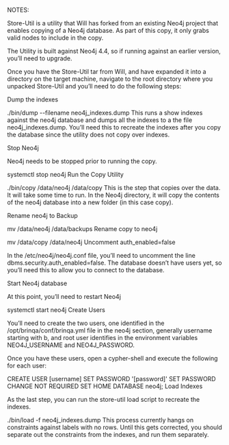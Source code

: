 NOTES:

Store-Util is a utility that Will has forked from an existing Neo4j project that enables copying of a Neo4j database.  As part of this copy, it only grabs valid nodes to include in the copy.

The Utility is built against Neo4j 4.4, so if running against an earlier version, you’ll need to upgrade.

Once you have the Store-Util tar from Will, and have expanded it into a directory on the target machine, navigate to the root directory where you unpacked Store-Util and you’ll need to do the following steps:

Dump the indexes


./bin/dump --filename neo4j_indexes.dump
This runs a show indexes against the neo4j database and dumps all the indexes to a the file neo4j_indexes.dump.  You’ll need this to recreate the indexes after you copy the database since the utility does not copy over indexes.

Stop Neo4j

Neo4j needs to be stopped prior to running the copy.


systemctl stop neo4j
Run the Copy Utility


./bin/copy /data/neo4j /data/copy
This is the step that copies over the data.  It will take some time to run.  In the Neo4j directory, it will copy the contents of the neo4j database into a new folder (in this case copy).

Rename neo4j to Backup


mv /data/neo4j /data/backups
Rename copy to neo4j


mv /data/copy /data/neo4j
Uncomment auth_enabled=false

In the /etc/neo4j/neo4j.conf file, you’ll need to uncomment the line dbms.security.auth_enabled=false.  The database doesn’t have users yet, so you’ll need this to allow you to connect to the database.

Start Neo4j database

At this point, you’ll need to restart Neo4j


systemctl start neo4j
Create Users

You’ll need to create the two users, one identified in the /opt/brinqa/conf/brinqa.yml file in the neo4j section, generally username starting with b, and root user identifies in the environment variables NEO4J_USERNAME and NEO4J_PASSWORD.

Once you have these users, open a cypher-shell and execute the following for each user:


CREATE USER [username] SET PASSWORD '[password]' SET PASSWORD CHANGE NOT REQUIRED SET HOME DATABASE neo4j;
Load Indexes

As the last step, you can run the store-util load script to recreate the indexes.


./bin/load -f neo4j_indexes.dump
This process currently hangs on constraints against labels with no rows.  Until this gets corrected, you should separate out the constraints from the indexes, and run them separately.  

